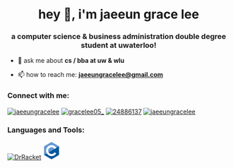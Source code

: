 <h1 align="center">hey 👋, i'm jaeeun grace lee</h1>
<h3 align="center">a computer science & business administration double degree student at uwaterloo!</h3>

- 💬 ask me about **cs / bba at uw & wlu**

- 📫 how to reach me: **jaeeungracelee@gmail.com**

<h3 align="left">Connect with me:</h3>
<p align="left">
<a href="https://linkedin.com/in/jaeeungracelee" target="blank"><img align="center" src="https://raw.githubusercontent.com/rahuldkjain/github-profile-readme-generator/master/src/images/icons/Social/linked-in-alt.svg" alt="jaeeungracelee" height="30" width="40" /></a>
<a href="https://instagram.com/gracelee05_" target="blank"><img align="center" src="https://raw.githubusercontent.com/rahuldkjain/github-profile-readme-generator/master/src/images/icons/Social/instagram.svg" alt="gracelee05_" height="30" width="40" /></a>
<a href="https://stackoverflow.com/users/24886137" target="blank"><img align="center" src="https://raw.githubusercontent.com/rahuldkjain/github-profile-readme-generator/master/src/images/icons/Social/stack-overflow.svg" alt="24886137" height="30" width="40" /></a>
<a href="https://www.leetcode.com/jaeeungracelee" target="blank"><img align="center" src="https://raw.githubusercontent.com/rahuldkjain/github-profile-readme-generator/master/src/images/icons/Social/leet-code.svg" alt="jaeeungracelee" height="30" width="40" /></a>
</p>

<h3 align="left">Languages and Tools:</h3>
<p align="left"> 
<a href="https://racket-lang.org/" target="_blank" rel="noreferrer"><img src="https://avatars.githubusercontent.com/u/232371?s=280&v=4" alt="DrRacket" width="40" height="40"/></a>
<a href="https://www.cprogramming.com/" target="_blank" rel="noreferrer"> <img src="https://raw.githubusercontent.com/devicons/devicon/master/icons/c/c-original.svg" alt="c" width="40" height="40"/> </a> </p>
